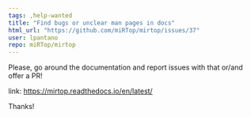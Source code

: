 ```yaml
---
tags: ,help-wanted
title: "Find bugs or unclear man pages in docs"
html_url: "https://github.com/miRTop/mirtop/issues/37"
user: lpantano
repo: miRTop/mirtop
---
```


Please, go around the documentation and report issues with that or/and offer a PR! 

link: https://mirtop.readthedocs.io/en/latest/

Thanks!